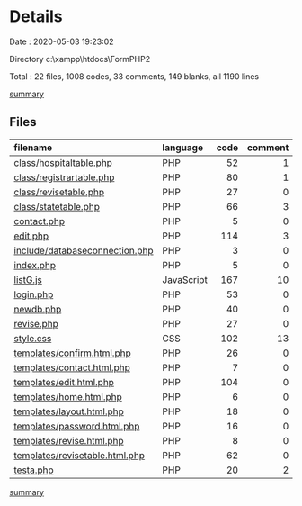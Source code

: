 # Details

Date : 2020-05-03 19:23:02

Directory c:\xampp\htdocs\FormPHP2

Total : 22 files,  1008 codes, 33 comments, 149 blanks, all 1190 lines

[summary](results.md)

## Files
| filename | language | code | comment | blank | total |
| :--- | :--- | ---: | ---: | ---: | ---: |
| [class/hospitaltable.php](/class/hospitaltable.php) | PHP | 52 | 1 | 17 | 70 |
| [class/registrartable.php](/class/registrartable.php) | PHP | 80 | 1 | 17 | 98 |
| [class/revisetable.php](/class/revisetable.php) | PHP | 27 | 0 | 11 | 38 |
| [class/statetable.php](/class/statetable.php) | PHP | 66 | 3 | 7 | 76 |
| [contact.php](/contact.php) | PHP | 5 | 0 | 3 | 8 |
| [edit.php](/edit.php) | PHP | 114 | 3 | 15 | 132 |
| [include/databaseconnection.php](/include/databaseconnection.php) | PHP | 3 | 0 | 0 | 3 |
| [index.php](/index.php) | PHP | 5 | 0 | 4 | 9 |
| [listG.js](/listG.js) | JavaScript | 167 | 10 | 11 | 188 |
| [login.php](/login.php) | PHP | 53 | 0 | 7 | 60 |
| [newdb.php](/newdb.php) | PHP | 40 | 0 | 6 | 46 |
| [revise.php](/revise.php) | PHP | 27 | 0 | 5 | 32 |
| [style.css](/style.css) | CSS | 102 | 13 | 12 | 127 |
| [templates/confirm.html.php](/templates/confirm.html.php) | PHP | 26 | 0 | 6 | 32 |
| [templates/contact.html.php](/templates/contact.html.php) | PHP | 7 | 0 | 0 | 7 |
| [templates/edit.html.php](/templates/edit.html.php) | PHP | 104 | 0 | 8 | 112 |
| [templates/home.html.php](/templates/home.html.php) | PHP | 6 | 0 | 0 | 6 |
| [templates/layout.html.php](/templates/layout.html.php) | PHP | 18 | 0 | 2 | 20 |
| [templates/password.html.php](/templates/password.html.php) | PHP | 16 | 0 | 2 | 18 |
| [templates/revise.html.php](/templates/revise.html.php) | PHP | 8 | 0 | 1 | 9 |
| [templates/revisetable.html.php](/templates/revisetable.html.php) | PHP | 62 | 0 | 13 | 75 |
| [testa.php](/testa.php) | PHP | 20 | 2 | 2 | 24 |

[summary](results.md)